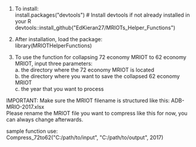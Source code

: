 1. To install: \
install.packages("devtools")  # Install devtools if not already installed in your R \
devtools::install_github("EdKieran27/MRIOTs_Helper_Functions") 

2. After installation, load the package: \
library(MRIOTHelperFunctions)

3. To use the function for collapsing 72 economy MRIOT to 62 economy MRIOT, input three parameters: \
   a. the directory where the 72 economy MRIOT is located \
   b. the directory where you want to save the collapsed 62 economy MRIOT \
   c. the year that you want to process 

IMPORTANT: Make sure the MRIOT filename is structured like this: ADB-MRIO-2017.xlsx \
Please rename the MRIOT file you want to compress like this for now, you can always change afterwards. 

sample function use: \
Compress_72to62("C:/path/to/input", "C:/path/to/output", 2017)

